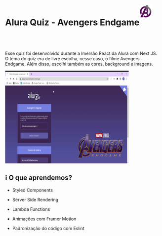 <header style="display:flex; align-items'center'">
    <h1>Alura Quiz - Avengers Endgame</h1>
    <img src="/assets/avengersLogo.svg" width="40px" height="40px">
</header>

<main>
    <p>Esse quiz foi desenvolvido durante a Imersão React da Alura com Next JS. O tema do quiz era de livre escolha, nesse caso, o filme Avengers Endgame. Além disso, escolhi também as cores, background e imagens.</p>
    <img src="/assets/landingPage.gif" width="400px" height="300px">
</main>

## :information_source: O que aprendemos?

- Styled Components

- Server Side Rendering

- Lambda Functions

- Animações com Framer Motion

- Padronização do código com Eslint
